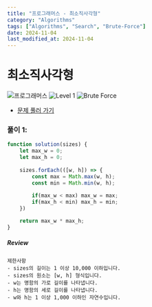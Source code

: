 ```yaml
---
title: "프로그래머스 - 최소직사각형"
category: "Algorithms"
tags: ["Algorithms", "Search", "Brute-Force"]
date: 2024-11-04
last_modified_at: 2024-11-04
---
```


# 최소직사각형

<img src="https://img.shields.io/badge/-프로그래머스-1e2a3c" alt="프로그래머스"/> <img src="https://img.shields.io/badge/-Level 1-blue" alt="Level 1"/> <img src="https://img.shields.io/badge/-Brute Force-midnightblue" alt="Brute Force"/> 

- [문제 풀러 가기](https://school.programmers.co.kr/learn/courses/30/lessons/86491)

### 풀이 1:

```js
function solution(sizes) {
    let max_w = 0;
    let max_h = 0;
    
    sizes.forEach(([w, h]) => {
        const max = Math.max(w, h);
        const min = Math.min(w, h);
        
        if(max_w < max) max_w = max;
        if(max_h < min) max_h = min;
    })

    return max_w * max_h;
}
```

##### Review 

```
제한사항
- sizes의 길이는 1 이상 10,000 이하입니다.
- sizes의 원소는 [w, h] 형식입니다.
- w는 명함의 가로 길이를 나타냅니다.
- h는 명함의 세로 길이를 나타냅니다.
- w와 h는 1 이상 1,000 이하인 자연수입니다.
```